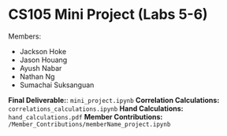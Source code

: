 # CS105 Mini Project (Labs 5-6)

Members:
* Jackson Hoke
* Jason Houang
* Ayush Nabar
* Nathan Ng
* Sumachai Suksanguan

**__Final Deliverable:__**: `mini_project.ipynb`
**__Correlation Calculations:__** `correlations_calculations.ipynb`
**__Hand Calculations:__** `hand_calculations.pdf`
**__Member Contributions:__** `/Member_Contributions/memberName_project.ipynb`
